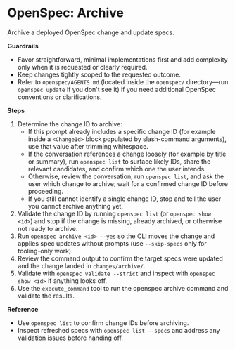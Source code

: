 # OpenSpec: Archive

Archive a deployed OpenSpec change and update specs.
<!-- OPENSPEC:START -->
**Guardrails**
- Favor straightforward, minimal implementations first and add complexity only when it is requested or clearly required.
- Keep changes tightly scoped to the requested outcome.
- Refer to `openspec/AGENTS.md` (located inside the `openspec/` directory—run `openspec update` if you don't see it) if you need additional OpenSpec conventions or clarifications.

**Steps**
1. Determine the change ID to archive:
    - If this prompt already includes a specific change ID (for example inside a `<ChangeId>` block populated by slash-command arguments), use that value after trimming whitespace.
    - If the conversation references a change loosely (for example by title or summary), run `openspec list` to surface likely IDs, share the relevant candidates, and confirm which one the user intends.
    - Otherwise, review the conversation, run `openspec list`, and ask the user which change to archive; wait for a confirmed change ID before proceeding.
    - If you still cannot identify a single change ID, stop and tell the user you cannot archive anything yet.
2. Validate the change ID by running `openspec list` (or `openspec show <id>`) and stop if the change is missing, already archived, or otherwise not ready to archive.
3. Run `openspec archive <id> --yes` so the CLI moves the change and applies spec updates without prompts (use `--skip-specs` only for tooling-only work).
4. Review the command output to confirm the target specs were updated and the change landed in `changes/archive/`.
5. Validate with `openspec validate --strict` and inspect with `openspec show <id>` if anything looks off.
6. Use the `execute_command` tool to run the openspec archive command and validate the results.

**Reference**
- Use `openspec list` to confirm change IDs before archiving.
- Inspect refreshed specs with `openspec list --specs` and address any validation issues before handing off.
<!-- OPENSPEC:END -->